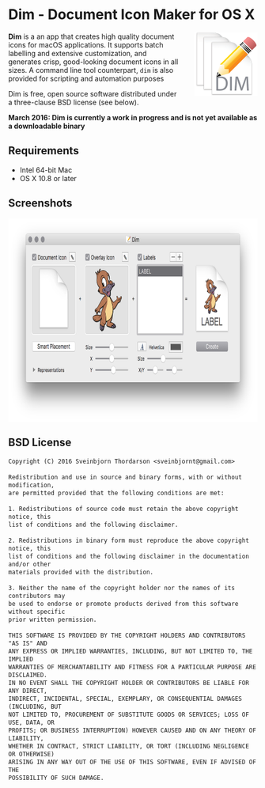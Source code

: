 # Dim - Document Icon Maker for OS X

<img align="right" src="images/dim_icon.png" style="float: right; margin-left: 30px;" width="128" height="128">

**Dim** is a an app that creates high quality document icons for macOS applications. It supports batch labelling and extensive customization, and generates crisp, good-looking document icons in all sizes. A command line tool counterpart, `dim` is also provided for scripting and automation purposes

Dim is free, open source software distributed under a three-clause BSD license (see below).

**March 2016: Dim is currently a work in progress and is not yet available as a downloadable binary**

<!--## Download

* [Download Dim 1.0](http://sveinbjorn.org/files/software/dim/Dim-1.0.zip) (~0.5 MB, Intel 64-bit only)
* [Download command line tool only](http://sveinbjorn.org/files/software/dim/dim-clt-1.0.zip) (~0.5 MB, Intel 64-bit only)
  
-->
## Requirements

* Intel 64-bit Mac
* OS X 10.8 or later

## Screenshots

<img src="images/dim_screenshot1.png" align="center" width="796" height="412">

<!--## Version history

###XX/XX/2016 - Version 1.0-->

## BSD License 

````
Copyright (C) 2016 Sveinbjorn Thordarson <sveinbjornt@gmail.com>

Redistribution and use in source and binary forms, with or without modification,
are permitted provided that the following conditions are met:

1. Redistributions of source code must retain the above copyright notice, this
list of conditions and the following disclaimer.

2. Redistributions in binary form must reproduce the above copyright notice, this
list of conditions and the following disclaimer in the documentation and/or other
materials provided with the distribution.

3. Neither the name of the copyright holder nor the names of its contributors may
be used to endorse or promote products derived from this software without specific
prior written permission.

THIS SOFTWARE IS PROVIDED BY THE COPYRIGHT HOLDERS AND CONTRIBUTORS "AS IS" AND
ANY EXPRESS OR IMPLIED WARRANTIES, INCLUDING, BUT NOT LIMITED TO, THE IMPLIED
WARRANTIES OF MERCHANTABILITY AND FITNESS FOR A PARTICULAR PURPOSE ARE DISCLAIMED.
IN NO EVENT SHALL THE COPYRIGHT HOLDER OR CONTRIBUTORS BE LIABLE FOR ANY DIRECT,
INDIRECT, INCIDENTAL, SPECIAL, EXEMPLARY, OR CONSEQUENTIAL DAMAGES (INCLUDING, BUT
NOT LIMITED TO, PROCUREMENT OF SUBSTITUTE GOODS OR SERVICES; LOSS OF USE, DATA, OR
PROFITS; OR BUSINESS INTERRUPTION) HOWEVER CAUSED AND ON ANY THEORY OF LIABILITY,
WHETHER IN CONTRACT, STRICT LIABILITY, OR TORT (INCLUDING NEGLIGENCE OR OTHERWISE)
ARISING IN ANY WAY OUT OF THE USE OF THIS SOFTWARE, EVEN IF ADVISED OF THE
POSSIBILITY OF SUCH DAMAGE.
````
